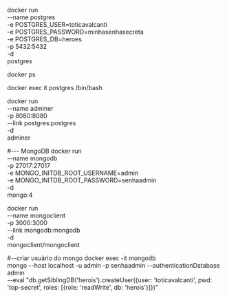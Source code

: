docker run \
    --name postgres \
    -e POSTGRES_USER=toticavalcanti \
    -e POSTGRES_PASSWORD=minhasenhasecreta \
    -e POSTGRES_DB=heroes \
    -p 5432:5432 \
    -d \
    postgres

docker ps

docker exec it postgres /bin/bash

docker run \
    --name adminer \
    -p 8080:8080 \
    --link postgres:postgres \
    -d \
    adminer

#--- MongoDB
docker run \
    --name mongodb \
    -p 27017:27017 \
    -e MONGO_INITDB_ROOT_USERNAME=admin \
    -e MONGO_INITDB_ROOT_PASSWORD=senhaadmin \
    -d \
    mongo:4



docker run \
    --name mongoclient \
    -p 3000:3000 \
    --link mongodb:mongodb \
    -d \
    mongoclient/mongoclient

#--criar usuário do mongo
docker exec -it mongodb \
    mongo --host localhost -u admin -p senhaadmin --authenticationDatabase admin \
    --eval "db.getSiblingDB('herois').createUser({user: 'toticavalcanti', pwd: 'top-secret', roles: [{role: 'readWrite', db: 'herois'}]})" 